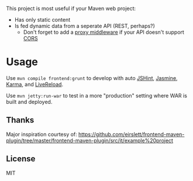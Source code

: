 This project is most useful if your Maven web project:
* Has only static content
* Is fed dynamic data from a seperate API (REST, perhaps?)
  * Don't forget to add a [proxy middleware](https://github.com/drewzboto/grunt-connect-proxy) if your API doesn't support [CORS](https://en.wikipedia.org/wiki/Cross-origin_resource_sharing)

# Usage
Use `mvn compile frontend:grunt` to develop with auto [JSHint](http://jshint.com), [Jasmine](https://jasmine.github.io), [Karma](https://karma-runner.github.io), and [LiveReload](https://github.com/napcs/node-livereload).

 Use `mvn jetty:run-war` to test in a more "production" setting where WAR is built and deployed.

## Thanks
Major inspiration courtesy of: https://github.com/eirslett/frontend-maven-plugin/tree/master/frontend-maven-plugin/src/it/example%20project

## License
MIT
